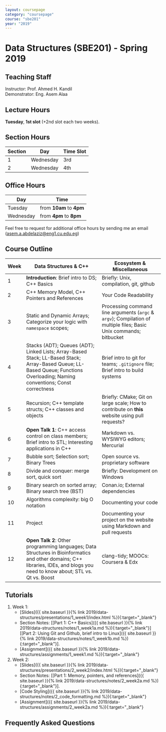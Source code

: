 ```yaml
---
layout: coursepage
category: "coursepage"
course: "sbe201"
year: "2019"
---
```


# Data Structures \(SBE201\) - Spring 2019

## Teaching Staff

Instructor: Prof. Ahmed H. Kandil  
Demonstrator:  Eng. Asem Alaa  

## Lecture Hours

**Tuesday**, **1st slot** (+2nd slot each two weeks).

## Section Hours

| Section | Day | Time Slot |
|---------|-----|-----------|
|   1     | Wednesday | 3rd |
|   2     | Wednesday | 4th |

## Office Hours

| Day | Time |
|-----|-----------|
| Tuesday | from **10am** to **4pm** |
| Wednesday | from **4pm** to **8pm** |

Feel free to request for additional office hours by sending me an email (asem.a.abdelaziz@eng1.cu.edu.eg)


## Course Outline

| Week | Data Structures & C++ | Ecosystem & Miscellaneous |
|------|----------------------|-----------|
| 1 | **Introduction**: Brief intro to DS; C++ Basics  | Briefly: Unix, compilation, git, github |
| 2 | C++ Memory Model, C++ Pointers and References | Your Code Readability |
| 3 | Static and Dynamic Arrays; Categorize your logic with `namespace` scopes;  | Processing command line arguments (`argc` & `argv`); Compilation of multiple files; Basic Unix commands; bitbucket |
| 4 | Stacks (ADT); Queues (ADT); Linked Lists; Array-Based Stack; LL-Based Stack; Array-Based Queue; LL-Based Queue; Functions Overloading;  Naming conventions; Const correctness | Brief intro to  git for teams; `.gitignore` file;  Brief intro to build systems |
| 5 | Recursion; C++ template structs; C++ classes and objects  | Briefly: CMake; Git on large scale; How to contribute on **this** website using pull requests? |
| 6 | **Open Talk 1**: C++ access control on class members; Brief intro to STL; Interesting applications in C++ | Markdown vs. WYSIWYG editors; Mercurial |
| 7 | Bubble sort; Selection sort; Binary Trees  | Open source vs. proprietary software  |
| 8 | Divide and conquer: merge sort, quick sort  | Briefly: Development on Windows |
| 9 | Binary search on sorted array; Binary search tree (BST)  |  Conan.io; External dependencies |
| 10 | Algorithms complexity: big O notation  | Documenting your code |
| 11 | Project  | Documenting your project on the website using Markdown and pull requests |
| 12 | **Open Talk 2**: Other programming languages; Data Structures in Bioinformatics and other domains; C++ libraries, IDEs, and blogs you need to know about; STL vs. Qt vs. Boost | clang-tidy; MOOCs: Coursera & Edx |

## Tutorials

1. Week 1:
    * [Slides]({{ site.baseurl }}{% link 2019/data-structures/presentations/1_week1/index.html %}){:target="_blank"}
    * Section Notes: \[[Part 1: C++ Basics]({{ site.baseurl }}{% link 2019/data-structures/notes/1_week1a.md %}){:target="_blank"}\] \[[Part 2: Using Git and Github, brief intro to Linux]({{ site.baseurl }}{% link 2019/data-structures/notes/1_week1b.md %}){:target="_blank"}\].
    * [Assignment]({{ site.baseurl }}{% link 2019/data-structures/assignments/1_week1.md %}){:target="_blank"}
1. Week 2:
    * [Slides]({{ site.baseurl }}{% link 2019/data-structures/presentations/2_week2/index.html %}){:target="_blank"}
    * Section Notes: \[[Part 1: Memory, pointers, and references]({{ site.baseurl }}{% link 2019/data-structures/notes/2_week2a.md %}){:target="_blank"}\].
    * [Code Styling]({{ site.baseurl }}{% link 2019/data-structures/notes/2_code_formatting.md %}){:target="_blank"}
    * [Assignment]({{ site.baseurl }}{% link 2019/data-structures/assignments/2_week2a.md %}){:target="_blank"}

## Frequently Asked Questions
